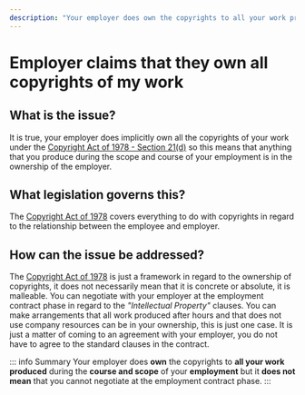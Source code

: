 ```yaml
---
description: "Your employer does own the copyrights to all your work produced during the course and scope of your employment but it does not mean that you cannot negotiate at the employment contract phase."
---
```


# Employer claims that they own all copyrights of my work

## What is the issue?

It is true, your employer does implicitly own all the copyrights of your work under the [Copyright Act of 1978 - Section 21(d)](https://lawlibrary.org.za/akn/za/act/1978/98/eng@1987-09-25#chp_1__sec_21) so this means that anything that you produce during the scope and course of your employment is in the ownership of the employer.

## What legislation governs this?

The [Copyright Act of 1978](https://lawlibrary.org.za/akn/za/act/1978/98/eng@1987-09-25) covers everything to do with copyrights in regard to the relationship between the employee and employer.

## How can the issue be addressed?

The [Copyright Act of 1978](https://lawlibrary.org.za/akn/za/act/1978/98/eng@1987-09-25) is just a framework in regard to the ownership of copyrights, it does not necessarily mean that it is concrete or absolute, it is malleable. You can negotiate with your employer at the employment contract phase in regard to the _"Intellectual Property"_ clauses. You can make arrangements that all work produced after hours and that does not use company resources can be in your ownership, this is just one case. It is just a matter of coming to an agreement with your employer, you do not have to agree to the standard clauses in the contract.

::: info Summary
Your employer does **own** the copyrights to **all your work produced** during the **course and scope** of your **employment** but it **does not mean** that you cannot negotiate at the employment contract phase.
:::